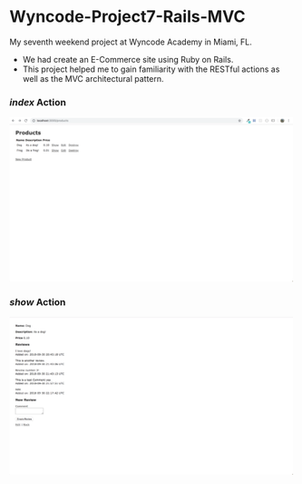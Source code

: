# Wyncode-Project7-Rails-MVC

My seventh weekend project at Wyncode Academy in Miami, FL.

* We had create an E-Commerce site using Ruby on Rails. 
* This project helped me to gain familiarity with the RESTful actions as well as the MVC architectural pattern.

### *index* Action

<img src="app/assets/images/Rainforest-proj-index.png" alt="Github API Rails" width="500"/>

### *show* Action

<img src="app/assets/images/rainforest-proj-show.png" alt="Github API Rails" width="500"/>
